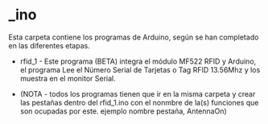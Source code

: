﻿# _ino

Esta carpeta contiene los programas de Arduino, según se han completado en las diferentes etapas.

   - rfid_1 - Este programa (BETA) integra el módulo MF522 RFID y Arduino, el programa Lee el Número Serial de Tarjetas o Tag RFID 13.56Mhz y los muestra en el monitor Serial.
   * (NOTA - todos los programas tienen que ir en la misma carpeta y crear las pestañas dentro del rfid_1.ino con el nonmbre de la(s) funciones que son ocupadas por este. ejemplo nombre pestaña, AntennaOn)
